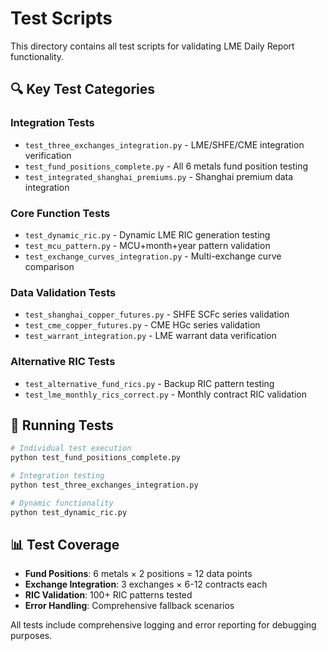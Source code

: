 # Test Scripts

This directory contains all test scripts for validating LME Daily Report functionality.

## 🔍 Key Test Categories

### Integration Tests
- `test_three_exchanges_integration.py` - LME/SHFE/CME integration verification
- `test_fund_positions_complete.py` - All 6 metals fund position testing
- `test_integrated_shanghai_premiums.py` - Shanghai premium data integration

### Core Function Tests
- `test_dynamic_ric.py` - Dynamic LME RIC generation testing
- `test_mcu_pattern.py` - MCU+month+year pattern validation
- `test_exchange_curves_integration.py` - Multi-exchange curve comparison

### Data Validation Tests
- `test_shanghai_copper_futures.py` - SHFE SCFc series validation
- `test_cme_copper_futures.py` - CME HGc series validation
- `test_warrant_integration.py` - LME warrant data verification

### Alternative RIC Tests
- `test_alternative_fund_rics.py` - Backup RIC pattern testing
- `test_lme_monthly_rics_correct.py` - Monthly contract RIC validation

## 🚀 Running Tests

```bash
# Individual test execution
python test_fund_positions_complete.py

# Integration testing
python test_three_exchanges_integration.py

# Dynamic functionality
python test_dynamic_ric.py
```

## 📊 Test Coverage

- **Fund Positions**: 6 metals × 2 positions = 12 data points
- **Exchange Integration**: 3 exchanges × 6-12 contracts each
- **RIC Validation**: 100+ RIC patterns tested
- **Error Handling**: Comprehensive fallback scenarios

All tests include comprehensive logging and error reporting for debugging purposes.